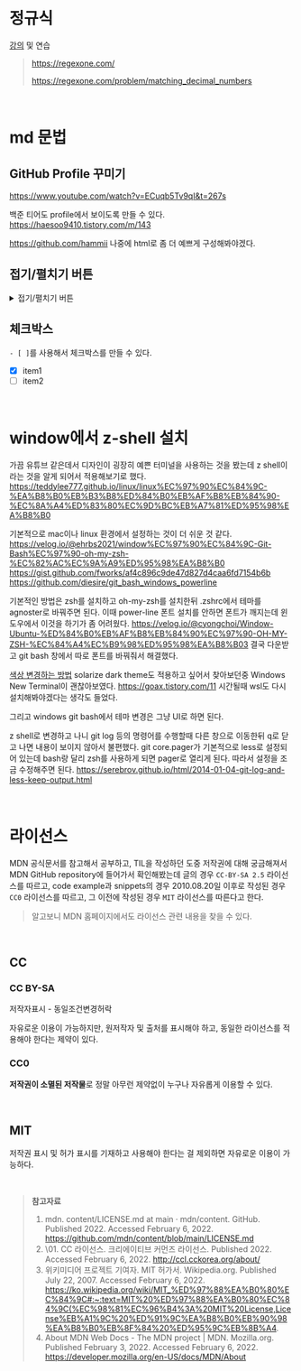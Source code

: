 # 정규식

[강의](https://www.youtube.com/watch?v=t3M6toIflyQ) 및 연습

> https://regexone.com/
>
> https://regexone.com/problem/matching_decimal_numbers

<br>

# md 문법

## GitHub Profile 꾸미기

https://www.youtube.com/watch?v=ECuqb5Tv9qI&t=267s

백준 티어도 profile에서 보이도록 만들 수 있다.
https://haesoo9410.tistory.com/m/143

https://github.com/hammii
나중에 html로 좀 더 예쁘게 구성해봐야겠다.

## 접기/펼치기 버튼

<details><summary>접기/펼치기 버튼</summary>

html `<details>`, `<summary>` 태그 이용해서 접기/펼치기 버튼 만들기.

</details>

## 체크박스

`- [ ]`를 사용해서 체크박스를 만들 수 있다.

- [x] item1
- [ ] item2

<br/>

# window에서 z-shell 설치

가끔 유튜브 같은데서 디자인이 굉장히 예쁜 터미널을 사용하는 것을 봤는데 z shell이라는 것을 알게 되어서 적용해보기로 했다.
https://teddylee777.github.io/linux/linux%EC%97%90%EC%84%9C-%EA%B8%B0%EB%B3%B8%ED%84%B0%EB%AF%B8%EB%84%90-%EC%8A%A4%ED%83%80%EC%9D%BC%EB%A7%81%ED%95%98%EA%B8%B0

기본적으로 mac이나 linux 환경에서 설정하는 것이 더 쉬운 것 같다.
https://velog.io/@ehrbs2021/window%EC%97%90%EC%84%9C-Git-Bash%EC%97%90-oh-my-zsh-%EC%82%AC%EC%9A%A9%ED%95%98%EA%B8%B0
https://gist.github.com/fworks/af4c896c9de47d827d4caa6fd7154b6b
https://github.com/diesire/git_bash_windows_powerline

기본적인 방법은 zsh를 설치하고 oh-my-zsh를 설치한뒤 .zshrc에서 테마를 agnoster로 바꿔주면 된다. 이때 power-line 폰트 설치를 안하면 폰트가 깨지는데 윈도우에서 이것을 하기가 좀 어려웠다.
https://velog.io/@cyongchoi/Window-Ubuntu-%ED%84%B0%EB%AF%B8%EB%84%90%EC%97%90-OH-MY-ZSH-%EC%84%A4%EC%B9%98%ED%95%98%EA%B8%B03
결국 다운받고 git bash 창에서 따로 폰트를 바꿔줘서 해결했다.

[색상 변경하는 방법](https://github.com/agnoster/agnoster-zsh-theme/issues/30)
solarize dark theme도 적용하고 싶어서 찾아보던중 Windows New Terminal이 괜찮아보였다. https://goax.tistory.com/11 시간될때 wsl도 다시 설치해봐야겠다는 생각도 들었다.

그리고 windows git bash에서 테마 변경은 그냥 UI로 하면 된다.

z shell로 변경하고 나니 git log 등의 명령어를 수행할때 다른 창으로 이동한뒤 q로 닫고 나면 내용이 보이지 않아서 불편했다.
git core.pager가 기본적으로 less로 설정되어 있는데 bash랑 달리 zsh를 사용하게 되면 pager로 열리게 된다. 따라서 설정을 조금 수정해주면 된다. https://serebrov.github.io/html/2014-01-04-git-log-and-less-keep-output.html

<br>

# 라이선스

MDN 공식문서를 참고해서 공부하고, TIL을 작성하던 도중 저작권에 대해 궁금해져서 MDN GitHub repository에 들어가서 확인해봤는데 글의 경우 `CC-BY-SA 2.5` 라이선스를 따르고, code example과 snippets의 경우 2010.08.20일 이후로 작성된 경우 `CC0` 라이선스를 따르고, 그 이전에 작성된 경우 `MIT` 라이선스를 따른다고 한다.

> 알고보니 MDN 홈페이지에서도 라이선스 관련 내용을 찾을 수 있다.

<br>

## CC

### CC BY-SA

저작자표시 - 동일조건변경허락

자유로운 이용이 가능하지만, 원저작자 및 출처를 표시해야 하고, 동일한 라이선스를 적용해야 한다는 제약이 있다.

### CC0

**저작권이 소멸된 저작물**로 정말 아무런 제약없이 누구나 자유롭게 이용할 수 있다.

<br>

## MIT

저작권 표시 및 허가 표시를 기재하고 사용해야 한다는 걸 제외하면 자유로운 이용이 가능하다.

<br>

> **참고자료**
>
> 1. mdn. content/LICENSE.md at main · mdn/content. GitHub. Published 2022. Accessed February 6, 2022. https://github.com/mdn/content/blob/main/LICENSE.md
> 2. \01. CC 라이선스. 크리에이티브 커먼즈 라이선스. Published 2022. Accessed February 6, 2022. http://ccl.cckorea.org/about/
> 3. 위키미디어 프로젝트 기여자. MIT 허가서. Wikipedia.org. Published July 22, 2007. Accessed February 6, 2022. https://ko.wikipedia.org/wiki/MIT_%ED%97%88%EA%B0%80%EC%84%9C#:~:text=MIT%20%ED%97%88%EA%B0%80%EC%84%9C(%EC%98%81%EC%96%B4%3A%20MIT%20License,License%EB%A1%9C%20%ED%91%9C%EA%B8%B0%EB%90%98%EA%B8%B0%EB%8F%84%20%ED%95%9C%EB%8B%A4.
> 4. About MDN Web Docs - The MDN project | MDN. Mozilla.org. Published February 3, 2022. Accessed February 6, 2022. https://developer.mozilla.org/en-US/docs/MDN/About
